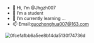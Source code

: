- 👋 Hi, I’m @Jhgzh007
- 👀 I’m a student
- 🌱 I’m currently learning ...
- 📫 Email:guozhonghua007@163.com

<!---
Jhgzh007/Jhgzh007 is a ✨ special ✨ repository because its `README.md` (this file) appears on your GitHub profile.
You can click the Preview link to take a look at your changes.
--->
![0fcefa1bb6a5ee8b14da5130f74736d](https://github.com/Jhgzh007/Jhgzh007/assets/136978218/a9508ad1-562e-4239-81f8-01351791e760)
